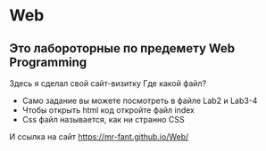 # Web
## Это лабороторные по предемету Web Programming
Здесь я сделал свой сайт-визитку
Где какой файл?
+ Само задание вы можете посмотреть в файле Lab2 и Lab3-4
+ Чтобы открыть html код откройте файл index
+ Css файл называется, как ни странно CSS  

И ссылка на сайт https://mr-fant.github.io/Web/

